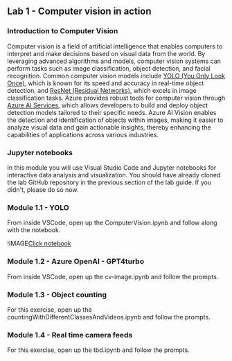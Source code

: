 ## **Lab 1 - Computer vision in action**

### **Introduction to Computer Vision**

Computer vision is a field of artificial intelligence that enables computers to interpret and make decisions based on visual data from the world. By leveraging advanced algorithms and models, computer vision systems can perform tasks such as image classification, object detection, and facial recognition. Common computer vision models include [YOLO (You Only Look Once)](https://pjreddie.com/darknet/yolo/), which is known for its speed and accuracy in real-time object detection, and [ResNet (Residual Networks)](https://arxiv.org/abs/1512.03385), which excels in image classification tasks. Azure provides robust tools for computer vision through [Azure AI Services](https://azure.microsoft.com/en-us/products/ai-services/ai-vision/), which allows developers to build and deploy object detection models tailored to their specific needs. Azure AI Vision enables the detection and identification of objects within images, making it easier to analyze visual data and gain actionable insights, thereby enhancing the capabilities of applications across various industries.

### Jupyter notebooks

In this module you will use Visual Studio Code and Jupyter notebooks for interactive data analysis and visualization. You should have already cloned the lab GitHub repository in the previous section of the lab guide. If you didn't, please do so now.

### **Module 1.1 - YOLO**

From inside VSCode, open up the ComputerVision.ipynb and follow along with the notebook.

!IMAGE[Click notebook](./img/clickcode.png)

### **Module 1.2 - Azure OpenAI - GPT4turbo**

From inside VSCode, open up the cv-image.ipynb and follow the prompts.

### **Module 1.3 - Object counting**

For this exercise, open up the countingWithDifferentClassesAndVideos.ipynb and follow the prompts.

### **Module 1.4 - Real time camera feeds**

For this exercise, open up the tbd.ipynb and follow the prompts.
